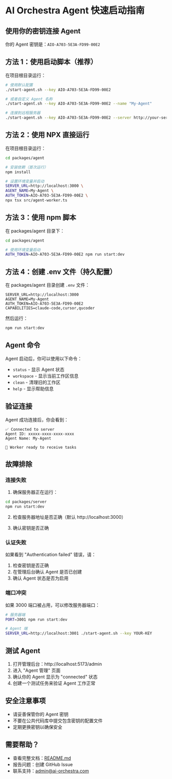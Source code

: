 # AI Orchestra Agent 快速启动指南

## 使用你的密钥连接 Agent

你的 Agent 密钥是：`AIO-A703-5E3A-FD99-00E2`

## 方法 1：使用启动脚本（推荐）

在项目根目录运行：

```bash
# 使用默认配置
./start-agent.sh --key AIO-A703-5E3A-FD99-00E2

# 或者自定义 Agent 名称
./start-agent.sh --key AIO-A703-5E3A-FD99-00E2 --name "My-Agent"

# 连接到远程服务器
./start-agent.sh --key AIO-A703-5E3A-FD99-00E2 --server http://your-server:3000
```

## 方法 2：使用 NPX 直接运行

在项目根目录运行：

```bash
cd packages/agent

# 安装依赖（首次运行）
npm install

# 设置环境变量并启动
SERVER_URL=http://localhost:3000 \
AGENT_NAME=My-Agent \
AUTH_TOKEN=AIO-A703-5E3A-FD99-00E2 \
npx tsx src/agent-worker.ts
```

## 方法 3：使用 npm 脚本

在 packages/agent 目录下：

```bash
cd packages/agent

# 使用环境变量启动
AUTH_TOKEN=AIO-A703-5E3A-FD99-00E2 npm run start:dev
```

## 方法 4：创建 .env 文件（持久配置）

在 packages/agent 目录创建 `.env` 文件：

```env
SERVER_URL=http://localhost:3000
AGENT_NAME=My-Agent
AUTH_TOKEN=AIO-A703-5E3A-FD99-00E2
CAPABILITIES=claude-code,cursor,qucoder
```

然后运行：

```bash
npm run start:dev
```

## Agent 命令

Agent 启动后，你可以使用以下命令：

- `status` - 显示 Agent 状态
- `workspace` - 显示当前工作区信息
- `clean` - 清理旧的工作区
- `help` - 显示帮助信息

## 验证连接

Agent 成功连接后，你会看到：

```
✅ Connected to server
Agent ID: xxxxx-xxxx-xxxx-xxxx
Agent Name: My-Agent

🤖 Worker ready to receive tasks
```

## 故障排除

### 连接失败

1. 确保服务器正在运行：
```bash
cd packages/server
npm run start:dev
```

2. 检查服务器地址是否正确（默认 http://localhost:3000）

3. 确认密钥是否正确

### 认证失败

如果看到 "Authentication failed" 错误，请：

1. 检查密钥是否正确
2. 在管理后台确认 Agent 是否已创建
3. 确认 Agent 状态是否为启用

### 端口冲突

如果 3000 端口被占用，可以修改服务器端口：

```bash
# 服务器端
PORT=3001 npm run start:dev

# Agent 端
SERVER_URL=http://localhost:3001 ./start-agent.sh --key YOUR-KEY
```

## 测试 Agent

1. 打开管理后台：http://localhost:5173/admin
2. 进入 "Agent 管理" 页面
3. 确认你的 Agent 显示为 "connected" 状态
4. 创建一个测试任务来验证 Agent 工作正常

## 安全注意事项

- 请妥善保管你的 Agent 密钥
- 不要在公共代码库中提交包含密钥的配置文件
- 定期更换密钥以确保安全

## 需要帮助？

- 查看完整文档：[README.md](README.md)
- 报告问题：创建 GitHub Issue
- 联系支持：admin@ai-orchestra.com